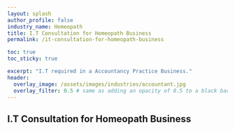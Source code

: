 ```yaml
---
layout: splash 
author_profile: false 
industry_name: Homeopath
title: I.T Consultation for Homeopath Business
permalink: /it-consultation-for-homeopath-business

toc: true
toc_sticky: true

excerpt: "I.T required in a Accountancy Practice Business."
header:
  overlay_image: /assets/images/industries/accountant.jpg
  overlay_filter: 0.5 # same as adding an opacity of 0.5 to a black background
---
```


## I.T Consultation for Homeopath Business